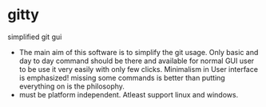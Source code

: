 # gitty
simplified git gui

* The main aim of this software is to simplify the git usage. Only basic and day to day command should be there and available for normal GUI user to be use it very easily with only few clicks. Minimalism in User interface is emphasized! missing some commands is better than putting everything on is the philosophy.
* must be platform independent. Atleast support linux and windows.



